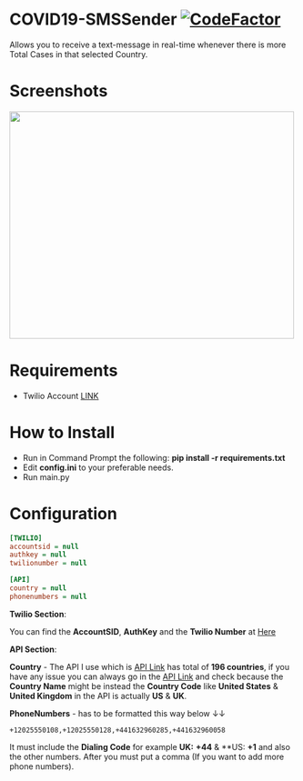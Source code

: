 # COVID19-SMSSender [![CodeFactor](https://www.codefactor.io/repository/github/ayresia/covid19-smssender/badge)](https://www.codefactor.io/repository/github/ayresia/covid19-smssender)
Allows you to receive a text-message in real-time whenever there is more Total Cases in that selected Country.

# Screenshots
<a href="url"><img src="https://i.imgur.com/pXGl8oE.png" height="400" width="500" ></a>

# Requirements
- Twilio Account [LINK](https://www.twilio.com/login)

# How to Install
- Run in Command Prompt the following: **pip install -r requirements.txt**
- Edit **config.ini** to your preferable needs.
- Run main.py

# Configuration

```ini
[TWILIO]
accountsid = null
authkey = null
twilionumber = null

[API]
country = null
phonenumbers = null
```
**Twilio Section**:

You can find the **AccountSID**, **AuthKey** and the **Twilio Number** at [Here](https://www.twilio.com/console)

**API Section**:

**Country** - The API I use which is [API Link](https://coronavirus-19-api.herokuapp.com/countries/) has total of **196 countries**, if you have any issue you can always go in the [API Link](https://coronavirus-19-api.herokuapp.com/countries/) and check because the **Country Name** might be instead the **Country Code** like **United States** & **United Kingdom** in the API is actually **US** & **UK**.

**PhoneNumbers** - has to be formatted this way below ↓↓
```
+12025550108,+12025550128,+441632960285,+441632960058
```
It must include the **Dialing Code** for example **UK:** **+44** & **US: **+1** and also the other numbers. After you must put a comma (If you want to add more phone numbers).
